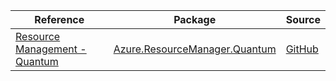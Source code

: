 | Reference | Package | Source |
|---|---|---|
|[Resource Management - Quantum](resourcemanager.quantum-readme.md)|[Azure.ResourceManager.Quantum](https://www.nuget.org/packages/Azure.ResourceManager.Quantum)|[GitHub](https://github.com/Azure/azure-sdk-for-net/blob/main/sdk/quantum/Azure.ResourceManager.Quantum)|
